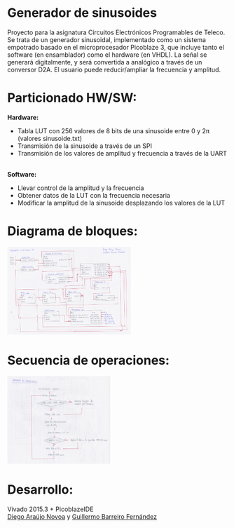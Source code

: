 # Generador de sinusoides

Proyecto para la asignatura Circuitos Electrónicos Programables de Teleco. Se trata de un generador sinusoidal, implementado como un sistema empotrado basado en el microprocesador Picoblaze 3, que incluye tanto el software (en ensamblador) como el hardware (en VHDL). La señal se generará digitalmente, y será convertida a analógico a través de un conversor D2A. El usuario puede reducir/ampliar la frecuencia y amplitud. 

# Particionado HW/SW:

<b>Hardware:</b><br>
<ul>
<li>Tabla LUT con 256 valores de 8 bits de una sinusoide entre 0 y 2π (valores sinusoide.txt)
<li>Transmisión de la sinusoide a través de un SPI
<li>Transmisión de los valores de amplitud y frecuencia a través de la UART
</ul>

<br><b>Software:</b><br>
<ul>
<li>Llevar control de la amplitud y la frecuencia
<li>Obtener datos de la LUT con la frecuencia necesaria
<li>Modificar la amplitud de la sinusoide desplazando los valores de la LUT
</ul>

# Diagrama de bloques:

<img src="https://github.com/araujo-barreiro/generador-sinusoides/raw/master/diagrama%20de%20bloques.jpeg" alt="Diagrama de bloques" height="200"/>

# Secuencia de operaciones:

<img src="https://github.com/araujo-barreiro/generador-sinusoides/raw/master/secuencia%20de%20operaciones.jpeg" alt="Secuencia de operaciones" height="200"/>

# Desarrollo:
Vivado 2015.3 + PicoblazeIDE<br>
<a href="https://github.com/diegoara96">Diego Araújo Novoa</a> y <a href="https://github.com/gbarreiro">Guillermo Barreiro Fernández</a>
 




